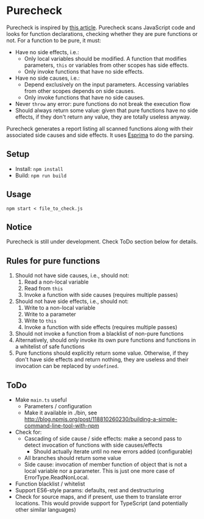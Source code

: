 # Purecheck
Purecheck is inspired by [this article](http://blog.jenkster.com/2015/12/what-is-functional-programming.html).
Purecheck scans JavaScript code and looks for function declarations, checking whether they are pure functions or not.
For a function to be pure, it must:
- Have no side effects, i.e.:
  - Only local variables should be modified. A function that modifies parameters, `this` or variables from other scopes has side effects.
  - Only invoke functions that have no side effects.
- Have no side causes, i.e.:
  - Depend exclusively on the input parameters. Accessing variables from other scopes depends on side causes.
  - Only invoke functions that have no side causes.
- Never `throw` any error: pure functions do not break the execution flow
- Should always return some value: given that pure functions have no side effects, if they don't return any value, they are totally useless anyway.

Purecheck generates a report listing all scanned functions along with their associated side causes and side effects. It uses [Esprima](http://esprima.org/) to do the parsing.

## Setup
- Install: `npm install`
- Build: `npm run build`

## Usage
`npm start < file_to_check.js`

## Notice
Purecheck is still under development. Check ToDo section below for details.

## Rules for pure functions
1. Should not have side causes, i.e., should not:
	1. Read a non-local variable
	2. Read from `this`
	3. Invoke a function with side causes (requires multiple passes)
2. Should not have side effects, i.e., should not:
	1. Write to a non-local variable
	2. Write to a parameter
	3. Write to `this`
	4. Invoke a function with side effects (requires multiple passes)
3. Should not invoke a function from a blacklist of non-pure functions
4. Alternatively, should only invoke its own pure functions and functions in a whitelist of safe functions
5. Pure functions should explicitly return some value. Otherwise, if they don't have side effects and return nothing, they are useless and their invocation can be replaced by `undefined`.


## ToDo
- Make `main.ts` useful
	- Parameters / configuration
	- Make it available in ./bin, see http://blog.npmjs.org/post/118810260230/building-a-simple-command-line-tool-with-npm
- Check for:
	- Cascading of side cause / side effects: make a second pass to detect invocation of functions with side causes/effects
		- Should actually iterate until no new errors added (configurable)
	- All branches should return some value
	- Side cause: invocation of member function of object that is not a local variable nor a parameter. This is just one more case of ErrorType.ReadNonLocal.
- Function blacklist / whitelist
- Support ES6-style params: defaults, rest and destructuring
- Check for source maps, and if present, use them to translate error locations. This would provide support for TypeScript (and potentially other similar languages)
